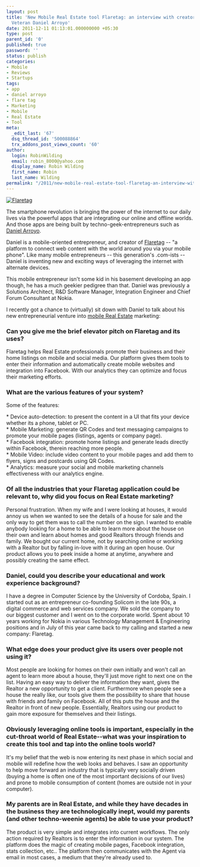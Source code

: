 ```yaml
---
layout: post
title: 'New Mobile Real Estate tool Flaretag: an interview with creator, 10-year Nokia
  Veteran Daniel Arroyo'
date: 2011-12-11 01:13:01.000000000 +05:30
type: post
parent_id: '0'
published: true
password: ''
status: publish
categories:
- Mobile
- Reviews
- Startups
tags:
- app
- daniel arroyo
- flare tag
- Marketing
- Mobile
- Real Estate
- Tool
meta:
  _edit_last: '67'
  dsq_thread_id: '500088864'
  trx_addons_post_views_count: '60'
author:
  login: RobinWilding
  email: robin_8000@yahoo.com
  display_name: Robin Wilding
  first_name: Robin
  last_name: Wilding
permalink: "/2011/new-mobile-real-estate-tool-flaretag-an-interview-with-creator-10-year-nokia-veteran-daniel-arroyo/"
---
```

<p><a href="http://flaretag.com/"><img src="{{ site.baseurl }}/assets/2011/12/flaretag.png" alt="Flaretag" class="alignright" /></a></p>
<p>The smartphone revolution is bringing the power of the internet to our daily lives via the powerful apps that are integrating our online and offline worlds. And those apps are being built by techno-geek-entrepreneurs such as <a href="http://www.danielarroyo.net/">Daniel Arroyo</a>.</p>
<p>Daniel is a mobile-oriented entrepreneur, and creator of <a href="http://www.flaretag.com/">Flaretag</a> -- "a platform to connect web content with the world around you via your mobile phone". Like many mobile entrepreneurs -- this generation's .com-ists -- Daniel is inventing new and exciting ways of leveraging the internet with alternate devices.</p>
<p><!--more--></p>
<p>This mobile entrepreneur isn't some kid in his basement developing an app though, he has a much geekier pedigree than that. Daniel was previously a Solutions Architect, R&D Software Manager, Integration Engineer and Chief Forum Consultant at Nokia.</p>
<p>I recently got a chance to (virtually) sit down with Daniel to talk about his new entrepreneurial venture into <a href="https://realestate.flaretag.com">mobile Real Estate</a> marketing:</p>
<h3>Can you give me the brief elevator pitch on Flaretag and its uses?</h3>
<p>Flaretag helps Real Estate professionals promote their business and their home listings on mobile and social media. Our platform gives them tools to enter their information and automatically create mobile websites and integration into Facebook. With our analytics they can optimize and focus their marketing efforts.</p>
<h3>What are the various features of your system?</h3>
<p>Some of the features:</p>
<p>* Device auto-detection: to present the content in a UI that fits your device whether its a phone, tablet or PC.<br />
* Mobile Marketing: generate QR Codes and text messaging campaigns to promote your mobile pages (listings, agents or company page).<br />
* Facebook integration: promote home listings and generate leads directly within Facebook, therein reaching more people.<br />
* Mobile Video: include video content to your mobile pages and add them to flyers, signs and postcards using QR Codes.<br />
* Analytics: measure your social and mobile marketing channels effectiveness with our analytics engine.</p>
<h3>Of all the industries that your Flaretag application could be relevant to, why did you focus on Real Estate marketing?</h3>
<p>Personal&nbsp;frustration. When my wife and I were looking at houses, it would annoy us when we wanted to see the details of a house for sale and the only way to get them was to call the number on the sign. I wanted to enable anybody looking for a home to be able to learn more about the house on their own and learn about homes and good Realtors through friends and family. We bought our current home, not by searching online or working with a Realtor but by falling in-love with it during an open house. Our product allows you to peek inside a home at anytime, anywhere and possibly creating the same effect.</p>
<h3>Daniel, could you describe your educational and work experience background?</h3>
<p>I have a degree in Computer Science by the University of Cordoba, Spain. I started out as an entrepreneur co-founding&nbsp;Solicom&nbsp;in the late 90s, a digital&nbsp;commerce&nbsp;and web services company. We sold the company to our&nbsp;biggest customer&nbsp;and I went on to the corporate world. Spent about 10 years working for Nokia in various Technology Management &amp; Engineering positions and in July of this year came back to my calling and started a new company: Flaretag.</p>
<h3>What edge does your product give its users over people not using it?</h3>
<p>Most people are looking for homes on their own initially and won't call an agent to learn more about a house, they'll just move right to next one on the list. Having an easy way to deliver the information they want, gives the Realtor a new opportunity to get a client. Furthermore when people see a house the really like, our tools give them the possibility to share that house with friends and family on Facebook. All of this puts the house and the Realtor in front of new people. Essentially, Realtors using our product to gain more exposure for themselves and their listings.</p>
<h3>Obviously leveraging online tools is important, especially in the cut-throat world of Real Estate--what was your inspiration to create this tool and tap into the online tools world?</h3>
<p>It's my belief that the web is now entering its next phase in which social and mobile will&nbsp;redefine how the web looks and behaves. I saw an opportunity to help move forward an industry that is typically very socially driven (buying a home is often one of the most important&nbsp;decisions&nbsp;of our lives) and prone to mobile consumption of content (homes are outside not in your computer).</p>
<h3>My parents are in Real Estate, and while they have decades in the business they are technologically inept, would my parents (and other techno-weenie agents) be able to use your product?</h3>
<p>The product is very simple and integrates into current workflows. The only action required by Realtors is to enter the information in our system. The platform does the magic of creating mobile pages, Facebook integration, stats collection, etc.. The platform then communicates with the Agent via email in most cases, a medium that they're already used to.</p>
